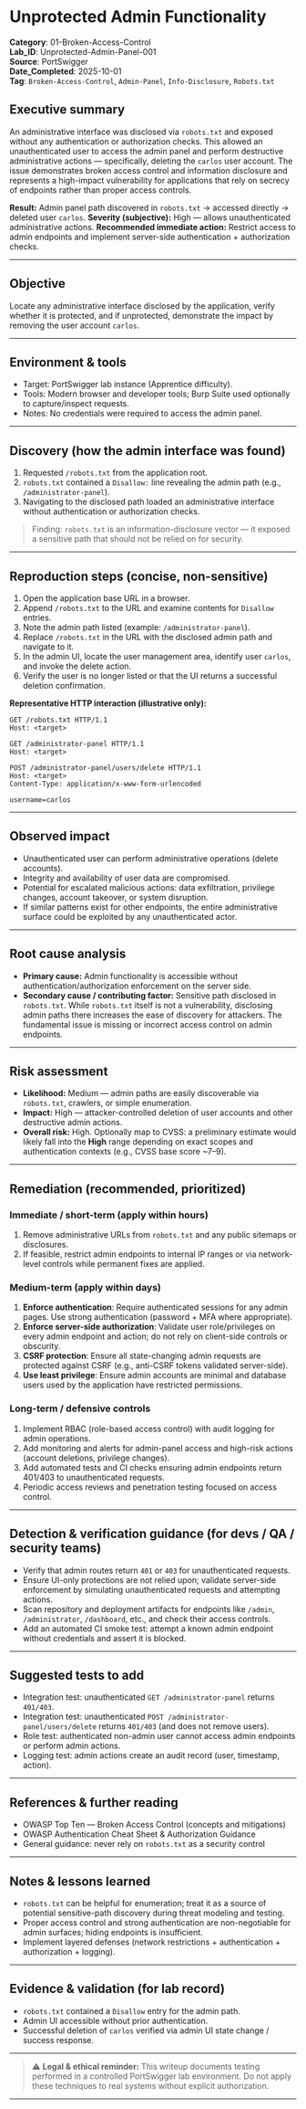 
#  Unprotected Admin Functionality   

**Category**: 01-Broken-Access-Control  
**Lab_ID**: Unprotected-Admin-Panel-001  
**Source**: PortSwigger   
**Date_Completed**: 2025-10-01  
**Tag**: `Broken-Access-Control`, `Admin-Panel`, `Info-Disclosure`, `Robots.txt`  


## Executive summary

An administrative interface was disclosed via `robots.txt` and exposed without any authentication or authorization checks. This allowed an unauthenticated user to access the admin panel and perform destructive administrative actions — specifically, deleting the `carlos` user account. The issue demonstrates broken access control and information disclosure and represents a high-impact vulnerability for applications that rely on secrecy of endpoints rather than proper access controls.

**Result:** Admin panel path discovered in `robots.txt` → accessed directly → deleted user `carlos`.
**Severity (subjective):** High — allows unauthenticated administrative actions.
**Recommended immediate action:** Restrict access to admin endpoints and implement server-side authentication + authorization checks.

---

## Objective

Locate any administrative interface disclosed by the application, verify whether it is protected, and if unprotected, demonstrate the impact by removing the user account `carlos`.

---

## Environment & tools

* Target: PortSwigger lab instance (Apprentice difficulty).
* Tools: Modern browser and developer tools; Burp Suite used optionally to capture/inspect requests.
* Notes: No credentials were required to access the admin panel.

---

## Discovery (how the admin interface was found)

1. Requested `/robots.txt` from the application root.
2. `robots.txt` contained a `Disallow:` line revealing the admin path (e.g., `/administrator-panel`).
3. Navigating to the disclosed path loaded an administrative interface without authentication or authorization checks.

> Finding: `robots.txt` is an information-disclosure vector — it exposed a sensitive path that should not be relied on for security.

---

## Reproduction steps (concise, non-sensitive)

1. Open the application base URL in a browser.
2. Append `/robots.txt` to the URL and examine contents for `Disallow` entries.
3. Note the admin path listed (example: `/administrator-panel`).
4. Replace `/robots.txt` in the URL with the disclosed admin path and navigate to it.
5. In the admin UI, locate the user management area, identify user `carlos`, and invoke the delete action.
6. Verify the user is no longer listed or that the UI returns a successful deletion confirmation.

**Representative HTTP interaction (illustrative only):**

```
GET /robots.txt HTTP/1.1
Host: <target>

GET /administrator-panel HTTP/1.1
Host: <target>

POST /administrator-panel/users/delete HTTP/1.1
Host: <target>
Content-Type: application/x-www-form-urlencoded

username=carlos
```

---

## Observed impact

* Unauthenticated user can perform administrative operations (delete accounts).
* Integrity and availability of user data are compromised.
* Potential for escalated malicious actions: data exfiltration, privilege changes, account takeover, or system disruption.
* If similar patterns exist for other endpoints, the entire administrative surface could be exploited by any unauthenticated actor.

---

## Root cause analysis

* **Primary cause:** Admin functionality is accessible without authentication/authorization enforcement on the server side.
* **Secondary cause / contributing factor:** Sensitive path disclosed in `robots.txt`. While `robots.txt` itself is not a vulnerability, disclosing admin paths there increases the ease of discovery for attackers. The fundamental issue is missing or incorrect access control on admin endpoints.

---

## Risk assessment

* **Likelihood:** Medium — admin paths are easily discoverable via `robots.txt`, crawlers, or simple enumeration.
* **Impact:** High — attacker-controlled deletion of user accounts and other destructive admin actions.
* **Overall risk:** High.
  Optionally map to CVSS: a preliminary estimate would likely fall into the **High** range depending on exact scopes and authentication contexts (e.g., CVSS base score ~7–9).

---

## Remediation (recommended, prioritized)

### Immediate / short-term (apply within hours)

1. Remove administrative URLs from `robots.txt` and any public sitemaps or disclosures.
2. If feasible, restrict admin endpoints to internal IP ranges or via network-level controls while permanent fixes are applied.

### Medium-term (apply within days)

1. **Enforce authentication**: Require authenticated sessions for any admin pages. Use strong authentication (password + MFA where appropriate).
2. **Enforce server-side authorization**: Validate user role/privileges on every admin endpoint and action; do not rely on client-side controls or obscurity.
3. **CSRF protection**: Ensure all state-changing admin requests are protected against CSRF (e.g., anti-CSRF tokens validated server-side).
4. **Use least privilege**: Ensure admin accounts are minimal and database users used by the application have restricted permissions.

### Long-term / defensive controls

1. Implement RBAC (role-based access control) with audit logging for admin operations.
2. Add monitoring and alerts for admin-panel access and high-risk actions (account deletions, privilege changes).
3. Add automated tests and CI checks ensuring admin endpoints return 401/403 to unauthenticated requests.
4. Periodic access reviews and penetration testing focused on access control.

---

## Detection & verification guidance (for devs / QA / security teams)

* Verify that admin routes return `401` or `403` for unauthenticated requests.
* Ensure UI-only protections are not relied upon; validate server-side enforcement by simulating unauthenticated requests and attempting actions.
* Scan repository and deployment artifacts for endpoints like `/admin`, `/administrator`, `/dashboard`, etc., and check their access controls.
* Add an automated CI smoke test: attempt a known admin endpoint without credentials and assert it is blocked.

---

## Suggested tests to add

* Integration test: unauthenticated `GET /administrator-panel` returns `401/403`.
* Integration test: unauthenticated `POST /administrator-panel/users/delete` returns `401/403` (and does not remove users).
* Role test: authenticated non-admin user cannot access admin endpoints or perform admin actions.
* Logging test: admin actions create an audit record (user, timestamp, action).

---

## References & further reading

* OWASP Top Ten — Broken Access Control (concepts and mitigations)
* OWASP Authentication Cheat Sheet & Authorization Guidance
* General guidance: never rely on `robots.txt` as a security control

---

## Notes & lessons learned

* `robots.txt` can be helpful for enumeration; treat it as a source of potential sensitive-path discovery during threat modeling and testing.
* Proper access control and strong authentication are non-negotiable for admin surfaces; hiding endpoints is insufficient.
* Implement layered defenses (network restrictions + authentication + authorization + logging).

---

## Evidence & validation (for lab record)

* `robots.txt` contained a `Disallow` entry for the admin path.
* Admin UI accessible without prior authentication.
* Successful deletion of `carlos` verified via admin UI state change / success response.

---

> ⚠️ **Legal & ethical reminder:** This writeup documents testing performed in a controlled PortSwigger lab environment. Do not apply these techniques to real systems without explicit authorization.

---
